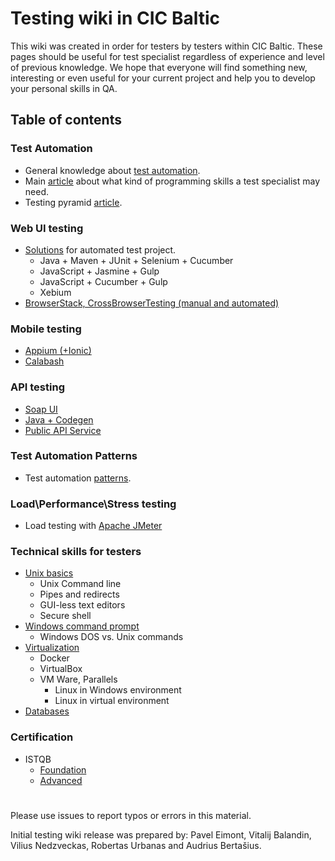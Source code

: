 # Testing wiki in CIC Baltic
This wiki was created in order for testers by testers within CIC Baltic. These pages should be useful for test specialist regardless of experience and level of previous knowledge. We hope that everyone will find something new, interesting or even useful for your current project and help you to develop your personal skills in QA.

## Table of contents
### Test Automation
* General knowledge about [test automation](test-automation/test-auto-main.md#test-automation-manual-vs-automated-tests).
* Main [article](test-automation/programming-skills.md) about what kind of programming skills a test specialist may need.
* Testing pyramid [article](testing-pyramid).

### Web UI testing
* [Solutions](test-automation/test-auto-solutions.md) for automated test project.
    * Java + Maven + JUnit + Selenium + Cucumber
    * JavaScript + Jasmine + Gulp
    * JavaScript + Cucumber + Gulp
    * Xebium
* [BrowserStack, CrossBrowserTesting (manual and automated)](multi-browsing.md)

### Mobile testing
* [Appium (+Ionic)](mobile/auto-mobile-test.md#automated-mobile-testing)
* [Calabash](mobile/auto-mobile-test.md#calabash-test-automation-framework)

### API testing
* [Soap UI](api-testing.md#soap-ui)
* [Java + Codegen](null)
* [Public API Service](api-testing.md#public-services-and-ui)

### Test Automation Patterns
* Test automation [patterns](test-automation/test-auto-main.md#test-automation-patterns).

### Load\Performance\Stress testing
* Load testing with [Apache JMeter](performance-testing.md)

### Technical skills for testers
* [Unix basics](technical-skills/technical-skills.md#unix-basics)
    * Unix Command line
    * Pipes and redirects
    * GUI-less text editors
    * Secure shell
* [Windows command prompt](technical-skills/technical-skills.md#windows-command-prompt)
    * Windows DOS vs. Unix commands
* [Virtualization](technical-skills/technical-skills.md#virtualization)
    * Docker
    * VirtualBox
    * VM Ware, Parallels
        * Linux in Windows environment
        * Linux in virtual environment
* [Databases](technical-skills/technical-skills.md#databases) <!--* [Networking](null) -->

### Certification
* ISTQB
    * [Foundation](certification/certification-path.md#istqb-foundation)
    * [Advanced](certification/certification-path.md#advanced-technical-test-analyst)

#

Please use issues to report typos or errors in this material.

Initial testing wiki release was prepared by: Pavel Eimont, Vitalij Balandin, Vilius Nedzveckas, Robertas Urbanas and Audrius Bertašius.